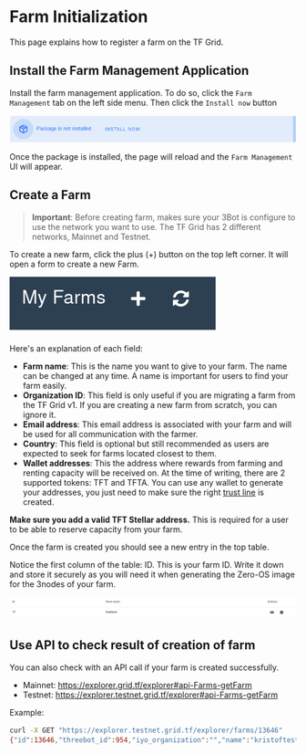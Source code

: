 # Farm Initialization

This page explains how to register a farm on the TF Grid.

## Install the Farm Management Application

Install the farm management application. To do so, click the `Farm Management` tab on the left side menu.
Then click the `Install now` button

![install_package](img/install_packages.png)

Once the package is installed, the page will reload and the `Farm Management` UI will appear.

## Create a Farm

> **Important**: Before creating farm, makes sure your 3Bot is configure to use the network you want to use. The TF Grid has 2 different networks, Mainnet and Testnet. 

To create a new farm, click the plus (+) button on the top left corner. It will open a form to create a new Farm.

![](img/add_farm.png)

Here's an explanation of each field:

* **Farm name**: This is the name you want to give to your farm. The name can be changed at any time. A name is important for users to find your farm easily.
* **Organization ID**: This field is only useful if you are migrating a farm from the TF Grid v1. If you are creating a new farm from scratch, you can ignore it.
* **Email address**: This email address is associated with your farm and will be used for all communication with the farmer.
* **Country**: This field is optional but still recommended as users are expected to seek for farms located closest to them.
* **Wallet addresses**: This the address where rewards from farming and renting capacity will be received on. At the time of writing, there are 2 supported tokens: TFT and TFTA. You can use any wallet to generate your addresses, you just need to make sure the right [trust line](https://www.stellar.org/developers/guides/concepts/assets.html) is created.

**Make sure you add a valid TFT Stellar address.** This is required for a user to be able to reserve capacity from your farm.

Once the farm is created you should see a new entry in the top table.

Notice the first column of the table: ID. This is your farm ID. Write it down and store it securely as you will need it when generating the Zero-OS image for the 3nodes of your farm.

![farm table](img/farm_table.png)

## Use API to check result of creation of farm

You can also check with an API call if your farm is created successfully.

- Mainnet: https://explorer.grid.tf/explorer#api-Farms-getFarm
- Testnet: https://explorer.testnet.grid.tf/explorer#api-Farms-getFarm

Example:

```bash
curl -X GET "https://explorer.testnet.grid.tf/explorer/farms/13646"
{"id":13646,"threebot_id":954,"iyo_organization":"","name":"kristoftest","wallet_addresses":[{"asset":"TFT","address":"GCKOETVYOPF5GW4L5J3EN3RG6Q4WVJ2V3SV5GWNEDY2JBZU75J6XGJE3"}],"location":{"city":"","country":"Belgium","continent":"","latitude":0,"longitude":0},"email":"","resource_prices":null,"prefix_zero":""}
```

<!-- !!!include:bootable_image -->
